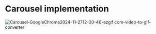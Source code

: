 # Carousel implementation

![Carousel-GoogleChrome2024-11-2712-30-46-ezgif com-video-to-gif-converter](https://github.com/user-attachments/assets/77dcf546-6a00-48cd-b78e-6257bb0c57d4)
